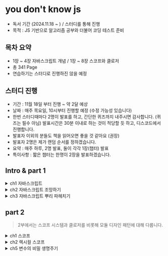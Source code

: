 # you don't know js

- 독서 기간 (2024.11.18 ~ ) / 스터디를 통해 진행
- 목적 : JS 기반으로 알고리즘 공부와 더불어 코딩 테스트 준비

## 목차 요약

- 1장 ~ 4장 자바스크립트 개념 / 1장 ~ 8장 스코프와 클로저
- 총 341 Page
- 연습하기는 스터디로 진행하진 않을 예정

## 스터디 진행

- 기간 : 11월 18일 부터 진행 ~ 약 2달 예상
- 날짜 : 매주 목요일, 10시부터 진행할 예정 (수정 가능성 있습니다)
- 한번 스터디때마다 2명이 발표를 하고, 간단한 퀴즈까지 내주시면 감사합니다. (퀴즈는 필수 아님)
  발표시간은 30분 이내로 하는 것이 적당할 듯 하고, 디스코드에서 진행합니다.
- 발표자 이외의 분들도 책을 읽어오면 좋을 것 같아요 (권장)
- 발표자 2명은 제가 랜덤 순서를 정하겠습니다.
- 요약 : 매주 하루, 2명 발표, 둘이 각각 1장(챕터) 발표
- 특이사항 : 짧은 챕터는 한명이 2장을 발표하겠습니다.

## Intro & part 1

<details>
  <summary>ch1 자바스크립트</summary>

> 자바스크립트에 마스터는 없습니다. 더 익숙해지고 친해질 수 있습니다.
> 이 책은 자바스크립트와 가까워지기 위한 여행이 될 것 입니다.

## 1.1 책에 대하여

자바스크립트 정복은 목적지가 아니라 바라봐야할 방향입니다.
조급하게 이 책을 후딱 읽고 끝낸다는 마음보다, 천천히 인내와 끈기를 갖고 읽기 바랍니다.

## 1.2 이름의 유래

자바 사용자에게 마케팅하기 위해 자바 + (가벼운)스크립트 언어 라는 의미로 만들어졌습니다.

TC39에서 지정하고 공식화된 명칭은 ECMAScript 입니다.
ES6는 ECMAScript 2015로도 불립니다. (ES6는 2015년에 나왔기 때문)

> 자바스크립트와 자바의 관계는 햄스터와 햄의 관계와 같습니다.

## 1.3 명세서

TC39는 js를 관리하는 운영 위원회입니다.
제안 단계는 0 ~ 4단계로 나뉩니다.

누구나 제안을 할 수 있지만, TC39의 승인을 받아야합니다. (https://github.com/tc39/proposals)

js는 버전이 없습니다. 공식적인 표준 js는 오직 하나입니다.

모든 브라우저, 디바이스 제조사는 단 하나뿐인 명세서를 기준으로 js 구현체를 만듭니다.

### JS를 지배하는 웹

JS 구현체를 만들 때 가장 중요시 되는 분야는 역시나 웹 환경입니다.

JS 엔진 제조사들은 js 구현체를 만들 때, 여러 상황에 대한 엣지 케이스를 고려하여 발전해 왔습니다.

이런 상황에서 JS 명세서가 업데이트 되었을 때, 엔진 제조사들은 명세서를 준수하도록 엔진을 업데이트 하거나 명세서 개정안을 자사 엔진에 반영하지 않겠다는 결정을 합니다.

만약 자사 엔진에 반영하지 않는다고 했을 때에는, TC39 위원회는 종종 기존 결정을 철회하고 명세서를 웹에 맞게 수정합니다. (ex. contains -> includes, flatten -> flat)

### JS지만 JS가 아닌 웹 전용 문법 (feat: alert)

```javascript
alert("Hello, World!");
```

이 코드는 **모든 웹** 전용 문법입니다. (alert는 브라우저에서만 동작합니다.)

브라우저 엔진, Node js 등과 같이 JS가 실행되는 환경은 전역 스코프에 API를 추가해 자체적으로 사용할 수 있는 기능을 제공합니다. (ex. alert)

alert 말고도 다양한 API가 있습니다. (ex. fetch, getCurrentLocation)

node js는 브라우저에서 사용할 수 없는 API를 제공합니다. (ex. fs, http)

우리가 자주 사용하는 console.log도 브라우저에서만 사용할 수 있는 API입니다.

이 처럼 console.log 코드를 본다면 호출은 JS지만, console.log는 명세서에 없는 웹 전용 문법이라는 것을 알 수 있습니다.

### 모든 코드가 JS인 것은 아닙니다.

개발자 도구의 경우 가장 중요시하는 것은 DX입니다. (Developer Experience)

그렇기 때문에 개발자 도구에서의 결과가 JS 명세서와 일치하지 않을 수 있습니다.

예를 들어 "전역 스코프 최상위 레벨에서 let과 const로 변수 여러 개를 선언했을 때 작동 방식"은 실제 명세서와는 다를 수 있습니다.

정확한 내용을 알고 싶다면 명세서를 참고해야합니다.

## 1.4 JS의 다양한 얼굴

프로그래밍에서는 "패러다임" 이라는 용어를 통해, 코드를 어떤식으로 작성할지에 대한 방법론을 제시합니다.

대표적인 패러다임은 다음과 같습니다.

- 절차적 프로그래밍 : 코드가 탑다운이면서 선현적으로 구조화, 이때 프로시저라 불리는 코드 단위에 미리 정해진 일련의 연산을 작성합니다.
- 객체지향 프로그래밍 : 코드를 클래스 단위로 구조화, 클래스는 데이터와 동작을 함께 묶어서 관리합니다.
- 함수형 프로그래밍 : 코드를 함수 단위로 구조화, 이때 함수는 순수하고 불변적이어야합니다. 또한 함수 자체가 값이 될 수 있습니다.

패러다임에 옳고 그름은 없습니다. 어떤 패러다임이든 적절한 상황이 있습니다.

특정 언어의 경우 지향하는 패러다임이 있지만 (C언어는 절차적, Java는 객체지향) JS는 다양한 패러다임을 지원합니다. 이를 다중 패러다임 언어라고 합니다.

## 1.5 하위 호환성과 상위 호환성

JS는 하위 호환성을 중요시합니다. (ex. ES6 코드는 ES5 엔진에서도 동작해야합니다.)

TC39 위원회는 새로운 기능을 추가할 때, 기존 코드와 충돌이 없도록 설계합니다. 그리고 "우리는 절대 웹을 망치지 않을 것이다" 라는 신념을 가지고 있습니다.

이에 장점만 있는 것은 아닙니다. 단점으로는 한번의 실수로 영원히 고치지 못하는 명세가 발생할 수 있습니다. 그만큼 엄격한 기준과 테스트를 필요로 합니다.

다만 예외적인 경우도 있습니다만, 매우 드물고 특별한 경우입니다.

이와 반대개념인 상위 호환성에 대해 알아보겠습니다.

일단 JS는 상위 호환성을 지향하지 않습니다. 상위 호환성을 지원하는 대표적인 예시는 HTML과 CSS입니다.

HTML과 CSS에서는 본질상 선언적이므로, 인식되지 않는 선언은 무시하고 넘어갑니다.

### 간극을 메우는 노력

JS는 상위 호환성을 보장하지 않기에 오래된 엔진에서는 최신 기능을 사용할 수 없습니다. 이런 문제를 해결하기 위해 방법이 있습니다.

- 폴리필 : ES6 이상의 기능을 ES5 이하에서 사용할 수 있도록 도와주는 코드 조각입니다. (ex. core-js)
- 트랜스파일 : 코드를 변환하는 과정을 말합니다. (ex. babel)

바벨은 오래된 엔진에서도 최신 기능을 사용할 수 있도록 도와줍니다.

```javascript
// ES6
if (true) {
  let x = 2;
  console.log(x);
} else {
  let x = 3;
  console.log(x);
}
// let은 블록 스코프를 가지기 때문에 x는 블록 내부에서만 유효합니다.

// ES5 (바벨을 통해 변환된 코드)
var x$0, x$1;
if (true) {
  x$0 = 2;
  console.log(x);
} else {
  x$1 = 3;
  console.log(x);
}
```

그럼 그냥 옛날 방식으로 코딩하면 되지 않을까요? 그렇지 않습니다.

- ES6 이상의 기능은 코드를 더 명확하게 만들어줍니다.

이런 이유로 ES6 이상의 기능을 사용하는 것이 좋습니다. (다만, 폴리필과 트랜스파일을 통해 호환성을 지키는 것이 중요합니다.)

### 폴리필을 활용해서 극복하기

상위 호환성 문제가 새로운 문법이 아닌 근래에 추가되었지만, 아직 지원하지 않는 API 일 경우 폴리필을 사용할 수 있습니다.

```javascript
// finally 메서드는 ES6에 추가된 메서드입니다.
// 이 메서드는 Promise가 성공하든 실패하든 무조건 실행됩니다.

// 폴리필을 사용하지 않은 코드
promise
  .then(() => {
    // 성공
  })
  .catch(() => {
    // 실패
  })
  .finally(() => {
    // 무조건 실행
  });

// finally 메서드를 사용하기 위한 폴리필
if (typeof Promise.prototype.finally !== "function") {
  Promise.prototype.finally = function (callback) {
    return this.then(
      (value) => Promise.resolve(callback()).then(() => value),
      (reason) =>
        Promise.resolve(callback()).then(() => {
          throw reason;
        })
    );
  };
}
```

폴리필에 대한 정보는 ES-Shim Repository에서 확인할 수 있습니다.

## 1.6 인터프리터 이해하기

인터프리터 언어 vs 컴파일러 언어

- 인터프리터 언어 : 코드를 한 줄씩 읽어가며 실행합니다. (ex. JS, Python)
- 컴파일러 언어 : 코드를 한 번에 컴파일하고 실행합니다. (ex. C, C++)

장단점은 다음과 같습니다.

- 인터프리터 언어 : 빠른 개발, 느린 실행 (실행 시간이 오래 걸릴 수 있음, 최적화가 어려울 수 있음)
- 컴파일러 언어 : 느린 개발, 빠른 실행 (컴파일 시간이 오래 걸릴 수 있음)

인터프리터 언어는 한 줄씩 읽기 때문에, 만약 5번째 줄에서 오류가 발생하면 1 ~ 4번째 줄까지는 실행이 되고 오류를 발경하지 못합니다. 근데 이렇게 오류 발견을 미루는 것은 때에 따라서는 문제가 될 수 있습니다.

**파싱(Parsing)**

파싱이라는 단계를 거치는 언어도 있습니다. 만약 파싱 단계가 있다면 5번째 줄에 오류를 사전에 발견하여 오류를 수정할 수 있습니다.

이렇게 된다면 syntax error(혹은 static error)를 미리 발견할 수 있습니다.

파싱이 끝난 후에는 파싱 결과인 AST(Abstract Syntax Tree)를 바탕으로 실행 단계로 넘어갑니다. 이런 파싱의 역할로 인해 파싱하는 언어는 컴파일 언어라고 통용되기도 합니다.

그럼 JS도 파싱을 거치는 언어인데, 컴파일 언어일까요? 대답은 컴파일 언어에 가깝다 입니다.

js -> 파싱(추상 구문 트리) -> 컴파일(바이트 코드) -> 실행

**JS로 만든 코드의 실행 절차**

1. 작성된 코드는 바벨이 트랜스파일합니다. 이후 번들러(webpack)가 코드를 하나로 묶습니다. 이 결과를 JS 엔진으로 보냅니다.
2. JS 엔진은 코드를 실행하기 전에 파싱합니다. 이때 추상 구문 트리(AST)를 만듭니다.
3. AST를 바이트 코드로 컴파일합니다. 이때 최적화를 수행합니다. (JIT 컴파일)
4. JS 가상 머신이 바이트 코드를 실행합니다.

<!-- img 추가 -->
<img src="/img/books/js/v8-overview.png" alt="v8-overview" width="500" height="300"/>

이런 특징들 덕분에 문법 오류를 미리 발견할 수 있고, 프로그램을 더 빠르게 완성할 수 있습니다.

### 웹어셈블리 (WebAssembly)

JS로 작성한 코드를 얼마나 빠르게 실행할 수 있을까요? 이런 고민에서 웹어셈블리가 탄생했습니다.

처음에는 ASM.js라는 프로젝트로 시작되었습니다. ASM.js는 JS로 작성된 코드를 최적화하여 빠르게 실행할 수 있도록 도와줍니다.

이후에 WASM(WebAssembly)가 등장했습니다. JS기반 개발자가 아니라도 JS 엔진에서 사용될 코드를 쉽게 작성할 수 있도록 도와줍니다. 특징으로는 파싱과 컴파일 단계를 거치지 않고, 바이트 코드로 바로 실행할 수 있습니다.

WASM은 웹을 위한 기술은 아닙니다. 다른 어떤 언어도 컴파일러만 있다면 WASM을 사용할 수 있습니다.

JS를 WASM이 대체하지는 않습니다. WASM은 JS와 함께 사용할 수 있는 기술입니다.

## 1.7 엄격 모드

엄격 모드는 JS의 버그를 줄이기 위해 만들어졌습니다.

엄격 모드는 다음과 같은 특징이 있습니다. (use strict)

- 선언되지 않은 변수를 사용하면 ReferenceError가 발생합니다.
- 함수의 매개변수 이름이 중복되면 SyntaxError가 발생합니다.
- with 문을 사용하면 SyntaxError가 발생합니다.
- eval 함수를 사용하면 SyntaxError가 발생합니다.

```javascript
// "use strict"; 는 함수 단위로도 사용할 수 있습니다. 점진적으로 적용할 때 사용할 수 있습니다.

function foo() {
  // 공백 혹은 주석만 use strict 위에 있을 수 있습니다.
  "use strict";
  x = 10; // ReferenceError: x is not defined
}
```

## 1.8 요약

- JS는 ECMAScript 명세서를 따르는 언어입니다.
- TC39 위원회가 명세서를 관리합니다.
- 브라우저를 비롯해 Node.js, Deno 등 다양한 환경에서 JS를 사용할 수 있습니다.

- JS는 다중 패러다임 언어입니다.
- 객제지향, 함수형, 절차적 프로그래밍을 지원합니다.

- JS는 컴파일 처리되는 언어입니다. (파싱, 컴파일, 실행 단계를 거칩니다.)

</details>

<details>
  <summary>ch2 자바스크립트 조망하기</summary>

> 가장 좋은 JS 학습 방법은 직접 코드를 작성해보는 것입니다.

## 2.1 파일은 프로그램입니다.

JS 파일을 하나의 프로그램이라고 생각해야합니다. 이런 마인드를 가져야하는 이유는 주로 오류 처리 때문입니다.

JS 파일을 모듈로 분리하고 이러한 모듈들의 조합으로 하나의 프로그램을 만들고, 빌드 도구를 사용해 하나의 파일로 만들어서 배포합니다.

그러므로 모듈 하나하나를 독립적인 작은 프로그램으로 생각하고, 이 프로그램들을 조합해 하나의 큰 프로그램을 만들어야합니다.

## 2.2 값

JS에서 값은 원시타입(Primitive Type)과 객체타입(Object Type)으로 나뉩니다.

### 원시타입

> 템플릿 리터럴은 문자열을 보다 편리하게 작성할 수 있도록 도와줍니다.

아래 코드는 다양한 string 표현 방법을 보여줍니다.

```javascript
let name = "world";
let greeting = `Hello, ${name}!`;
console.log(greeting); // Hello, world!
console.log("Hello, " + name + "!"); // Hello, world!
console.log("Hello, " + name + "!"); // Hello, world!
```

- 템플릿 리터럴은 백틱(`)을 사용합니다. 변수를 ${}로 감싸서 사용합니다. 그냥 일반 string은 ""나 ''를 사용합니다.
- boolean은 true, false로 표현합니다.
- 매우 큰 정수를 표현할 때에는 BigInt를 사용합니다. (ex. 2n)
- null은 값이 없음을 나타내는 원시값입니다. (typeof null은 object입니다.)
- undefined는 값이 할당되지 않음을 나타내는 원시값입니다. (typeof undefined는 undefined입니다.)
- NaN은 숫자가 아님을 나타내는 원시값입니다. (typeof NaN은 number입니다.)
- symbol은 유일한 값을 나타내는 원시값입니다. (typeof symbol은 symbol입니다.)

### 배열과 객체

배열과 객체는 원시값과 달리 여러 값을 담을 수 있습니다.

```javascript
let arr = [1, 2, 3];
let obj = { a: 1, b: 2, c: 3 };

// 배열 안에는 다양한 타입의 값이 들어갈 수 있습니다.
// 객체, 배열, 함수 등 모든 타입이 들어갈 수 있습니다.
let mixed = [1, "two", [3], { four: 4 }, () => 5];

// 객체에 접근하는 방법
console.log(obj.a); // 1
console.log(obj["a"]); // 1
```

### 다시 한번 정리하는 값의 타입

```
typeof 42; // "number"
typeof "abc"; // "string"
typeof true; // "boolean"
typeof undefined; // "undefined"
typeof null; // "object" <- null은 object로 나옵니다. 주의
typeof {}; // "object"
typeof []; // "object" <- 배열은 object로 나옵니다. 주의
typeof function () {}; // "function"
```

### 변수 선언과 사용

변수는 값을 담는 상자입니다. 변수를 선언할 때에는 let, const, var 키워드를 사용합니다.

- let : 재할당이 가능한 변수를 선언합니다. 블록 스코프입니다.
- const : 재할당이 불가능한 변수를 선언합니다. 블록 스코프입니다.
- var : let과 비슷하지만, 스코프가 함수 스코프입니다.

```javascript
// 할당 예시 코드
let x = 10;
const y = 20;
var z = 30;

x = 15; // 재할당 가능
y = 25; // 재할당 불가능
z = 35; // 재할당 가능

console.log(x, y, z); // 15 20 35

// 스코프 예시 코드
if (true) {
  let a = 10;
  const b = 20;
  var c = 30;
}

console.log(a); // ReferenceError: a is not defined
console.log(b); // ReferenceError: b is not defined
console.log(c); // 30
```

</details>

<details>
  <summary>ch3 자바스크립트 뿌리 파헤치기</summary>

## 3.1 이터레이션

이터레이션은 반복을 의미합니다. JS에서는 이터레이션을 위해 다양한 방법을 제공합니다.

JavaScript에서 반복자(Iterator)는 시퀀스를 정의하고 종료시의 반환값을 잠재적으로 정의하는 객체입니다. 더 구체적으로 말하자면, 반복자는 두 개의 속성( value, done)을 반환하는 next() 메소드 사용하여 객체의 Iterator protocol을 구현합니다. 시퀀스의 마지막 값이 이미 산출되었다면 done 값은 true 가 됩니다. 만약 value값이 done 과 함께 존재한다면, 그것은 반복자의 반환값이 됩니다.

```javascript
function makeRangeIterator(start = 0, end = Infinity, step = 1) {
  var nextIndex = start;
  var n = 0;

  var rangeIterator = {
    next: function () {
      var result;
      if (nextIndex < end) {
        result = { value: nextIndex, done: false };
      } else if (nextIndex == end) {
        result = { value: n, done: true };
      } else {
        result = { done: true };
      }
      nextIndex += step;
      n++;
      return result;
    },
  };
  return rangeIterator;
}
```

위 처럼 이터레이터를 만들 수 있습니다. 그러나 보통 generator를 사용합니다.

```javascript
function* makeRangeIterator(start = 0, end = Infinity, step = 1) {
  let n = 0;
  for (let i = start; i < end; i += step) {
    yield i;
    n++;
  }
  return n;
}

let it = makeRangeIterator(0, 10, 2);
console.log(it.next()); // { value: 0, done: false }
console.log(it.next()); // { value: 2, done: false }
console.log(it.next()); // { value: 4, done: false }
```

생성자 함수가 최초로 호출될 때, 함수 내부의 어떠한 코드도 실행되지 않고, 대신 생성자라고 불리는 반복자 타입을 반환합니다. 생성자의 next 메소드를 호출함으로서 어떤 값이 소비되면, 생성자 함수는 yield 키워드를 만날 때까지 실행됩니다.

### 이터레이터 사용하기 (for...of)

> 객체는 값이 for..of 구조 내에서 반복되는 것 같은 그 반복 동작을 정의하는 경우 반복이 가능(iterable)합니다. Array 또는 Map과 같은 일부 내장 형은 기본 반복 동작이 있지만 다른 형(가령 Object)은 없습니다.

```javascript
let arr = [1, 2, 3];

for (let value of arr) {
  console.log(value);
}
```

for...of 말고도 다양한 반복문이 있습니다.

- for...in : 객체의 열거 가능한 속성을 반복합니다.
- forEach : 배열의 각 요소에 대해 함수를 실행합니다.
- map : 배열의 각 요소에 대해 함수를 실행하고, 결과를 새로운 배열로 반환합니다.
- filter : 배열의 각 요소에 대해 함수를 실행하고, 결과가 true인 요소만을 새로운 배열로 반환합니다.
- reduce : 배열의 각 요소에 대해 함수를 실행하고, 하나의 결과값을 반환합니다.
- spread : 배열을 펼쳐서 전달합니다. (ex. Math.max(...arr))

### 이터러블

js에서 이터러블한 자료형은 문자열, 배열, 맵, 셋 등이 있습니다.

## 3.2 클로저

클로저는 함수와 함수가 선언된 렉시컬 환경의 조합입니다. 렉시컬 환경은 함수가 정의될 때의 환경을 말합니다.

```javascript
function addCounter() {
  let count = 0;
  return function () {
    count++;
    return count;
  };
}

let counter = addCounter();
console.log(counter()); // 1
console.log(counter()); // 2
console.log(counter()); // 3

let counter2 = addCounter();
console.log(counter2()); // 1
console.log(counter2()); // 2
console.log(counter2()); // 3
```

위 코드는 클로저를 사용한 예시입니다. makeAdder 함수는 클로저를 반환합니다. 이 클로저는 x를 기억하고 있습니다.

클로저는 함수가 선언될 때의 렉시컬 환경을 기억합니다. 이 덕분에 함수가 선언될 때의 환경을 기억하고, 이후에도 그 환경을 사용할 수 있습니다.

## this

this는 함수가 호출될 때 결정됩니다. this는 함수가 호출될 때, 함수를 호출한 객체를 참조합니다. (동적 바인딩)

<!-- 실행컨텍스트로 설명  -->

this가 가르키는 것은 실행 컨텍스트에 따라 달라집니다. 근데 실행 컨텍스트는 다음과 같은 순서로 결정됩니다.

1. 함수 호출 시점
2. 함수 호출 방식
3. 함수 호출 위치

```javascript
function classroom(teacher) {
  return function study() {
    console.log(`${teacher} is teaching, ${this.student} is studying`);
  };
}

let assignment = classroom("Kyle");
assignment(); // Kyle is teaching, undefined is studying (this는 전역 객체를 가르킵니다.)

let workshop = {
  student: "Sally",
  assignment,
};

workshop.assignment(); // Kyle is teaching, Sally is studying (this는 workshop 객체를 가르킵니다.)

let workshop2 = {
  student: "Billy",
  assignment: assignment.bind({ student: "jane" }),
};

workshop2.assignment(); // Kyle is teaching, jane is studying (this는 jane을 가르킵니다.)
```

## prototype

모든 객체는 프로토타입을 가지고 있습니다. 프로토타입은 객체의 부모 역할을 합니다.

두 객체를 연결하는 연결 장치 입니다. 연결된 객체는 프로토타입 체인을 통해 서로 연결됩니다.

```javascript
let obj = { a: 1 };

let obj2 = Object.create(obj);

console.log(obj2.a); // 1
```

그러나 프로토타입을 조작하는 것은 권장되지 않습니다. 라이브러리에서 충돌이 발생할 수 있습니다.

### this + prototype

this와 prototype를 함께 사용하면, 객체의 메서드를 정의할 수 있습니다.

```javascript
function Workshop(teacher) {
  this.teacher = teacher;
}

Workshop.prototype.ask = function (question) {
  console.log(this.teacher, question);
};

let deepJS = new Workshop("Kyle");
let reactJS = new Workshop("Suzy");

deepJS.ask("Is 'prototype' a class?"); // Kyle Is 'prototype' a class?
reactJS.ask("Isn't 'prototype' ugly?"); // Suzy Isn't 'prototype' ugly?
```

</details>

## part 2

> 2부에서는 스코프 시스템과 클로저를 비롯해 모듈 디자인 패턴에 대해 다룹니다.

<details>
  <summary>ch1 스코프</summary>

이전에 JS는 실행 전 별도의 단계에서 파싱, 컴파일이 일어난다고 했었습니다. (v8 엔진)

## 컴파일러 vs 인터프리터

목적으로는 둘 다 "개발자가 작성한 코드를 기계가 이해할 수 있는 형태로 변환하는 것" 입니다.

- 컴파일러 : 코드를 한 번에 컴파일하고 변환합니다. (ex. C, C++)
- 인터프리터 : 코드를 한 줄씩 읽어가며 변환합니다. (ex. JS, Python)

## js 컴파일 과정

1. 토크나이징/렉싱 (Tokenizing/Lexing) : 문자열을 token이라는 의미 있는 조각으로 변환합니다. (ex. let a = 2; -> let, a, =, 2, ;)

2. 파싱 (Parsing) : token을 AST(Abstract Syntax Tree)로 변환합니다.
   파싱을 거치면 변수 선언, 식별자, 할당식, 숫자 리터럴 등을 나타내는 노드로 이루어진 트리가 만들어집니다.

   `(ex. let a = 2; -> { type: 'VariableDeclaration', name: 'a', value: { type: 'NumericLiteral', value: 2 } })`

3. 코드 생성 : AST를 기계어로 변환합니다. 이는 언어 혹은 목표하는 플랫폼 등에 따라 크게 달라집니다.

근데 js는 충분한 시간을 갖고 컴파일 하는 것이 아닙니다. 그렇기 때문에 성능을 보장하기 위해서 여러가지 스킬을 사용합니다. (ex. JIT 컴파일, Just-In-Time Compilation)

## 필수 두 단계 (파싱, 컴파일)

JS의 세가지 특징으로 컴파일 필요성을 입증 할 수 있습니다.

1. 구문 오류 : 코드를 실행하기 전에 구문 오류를 찾아내야합니다.
2. 초기 오류 : 코드를 실행하기 전에 오류를 찾아내야합니다.
3. 호이스팅 : 변수와 함수 선언을 끌어올립니다.

```javascript
// 구문오류 (SyntaxError)
var greeting = "Hello, World!";
console.log(greeting);
greeting = ."Hello, World!";
// SyntaxError: Unexpected token '.'
```

> 콘솔이 안 찍히고 syntax error가 발생합니다. -> 컴파일 단계에서 구문 오류를 찾아내는 것입니다.

```javascript
// 초기오류 (ReferenceError)
console.log("Hello, World!");

saySomething("hi!", "Kyle");
// Uncaught SyntaxError: Duplicate parameter name not allowed in this context

function saySomething(greeting, greeting) {
  "use strict"; // 없으면 에러가 발생하지 않습니다.
  console.log(greeting);
}
```

> saySomething 함수를 호출하기 전에 선언되어 있지 않아서 ReferenceError가 발생합니다. -> 컴파일 단계에서 초기 오류를 찾아내는 것입니다.

```javascript
function sayHello() {
  var greeting = "Hello, World!";
  {
    greeting = "Hello, Kyle!"; // 에러가 발생합니다.
    let greeting = "Hello, Kyle!";
    console.log(greeting);
  }
}

sayHello();
// ReferenceError: Cannot access 'greeting' before initialization
```

> greeting 변수를 선언하기 전에 사용했기 때문에 ReferenceError가 발생합니다. -> 호이스팅을 통해 변수와 함수 선언을 끌어올리는 것입니다.

## 컴파일러 체계

> 컴파일러 된다는 것을 이해했다면, 이제 변수 식별과 스코프 결정에 대해 알아보겠습니다.

```javascript
var teacher = [
  { id: 1, name: "Kyle" },
  { id: 2, name: "Suzy" },
  { id: 3, name: "Frank" },
];

function getTeacherById(id) {
  for (let i = 0; i < teacher.length; i++) {
    if (teacher[i].id === id) {
      return teacher[i];
    }
  }
  return "No teacher found";
}

var result = getTeacherById(1);

console.log(result);
// { id: 1, name: 'Kyle' }
```

선언을 제외한다면 프로그램 내 모든 변수와 식별자는 **타깃**이나 값의 **소스**로 사용됩니다. (LHS, RHS)

### 타깃과 소스

```javascript
student = ["Kyle", "Suzy", "Frank"];
```

- student : 타깃
- ["Kyle", "Suzy", "Frank"] : 소스

```javascript
for (let student of students) {
  console.log(student);
}
```

- student : 타깃
- students : 소스

```javascript
getTeacherById(1);
```

- getTeacherById : 타깃
- 1 : 소스

```javascript
function getTeacherById(id) {
  for (let i = 0; i < teacher.length; i++) {
    if (teacher[i].id === id) {
      return teacher[i];
    }
  }
  return "No teacher found";
}
```

- id : 타깃
- teacher.length : 소스

### 런타임에 스코프 변경하기

> 일반적으로 스코프는 프로그램이 컴파일될 때 결정되고, 런타임에 변경되지 않습니다.

두가지 방법으로 런타임에 스코프를 변경할 수 있습니다.

1. eval : 문자열을 코드로 실행합니다. (eval 함수)
2. with : 객체의 속성을 스코프로 사용합니다. (with 문)

```javascript
var teacher = { name: "Kyle" };

with (teacher) {
  console.log(name);
}
```

위 코드는 with 문을 사용하여 런타임에 스코프를 변경하는 예시입니다.

근데 둘 다 사용하지 않는 것이 좋습니다. eval은 코드를 실행할 때 보안 문제가 발생할 수 있고, with는 성능 문제가 발생할 수 있습니다.

### 렉시컬 스코프

위에서 설명한 스코프 결정 방식은 렉시컬 스코프입니다. 렉시컬 스코프는 함수를 어디서 호출했는지가 아니라, 어디서 선언했는지에 따라 결정됩니다. (렉싱)

컴파일레이션은 스코프와 변수의 메모리 예약 관점에서 실제로는 아무것도 하지 않습니다. 왜냐하면 컴파일레이션 과정에서는 어떤 프로그램도 실행되지 않기 때문입니다.

</details>

<details>
  <summary>ch2 렉시컬 스코프</summary>

- Scope : 변수에 접근할 수 있는 범위
- Global Scope : 전역 범위
- Local Scope : 지역 범위

```javascript
// Define a variable in the global scope:
const fullName = "Oluwatobi Sofela";

// Define nested functions:
function profile() {
  function sayName() {
    function writeName() {
      return fullName;
    }
    return writeName();
  }
  return sayName();
}
```

- fullName : Global Scope -> 어디서든 접근 가능
- profile : Local Scope -> sayName, writeName에 접근 가능
- sayName : Local Scope -> writeName에 접근 가능
- writeName : Local Scope -> fullName에 접근 가능

> writeName 함수가 호출될 때, 바로 글로벌 스코프에서 fullName을 찾지 않고, fullName을 찾을 때까지 스코프 체인을 따라 올라갑니다.

### 스코프 체인

- 스코프 체인 : 함수가 선언될 때의 스코프를 기억합니다. 이를 통해 함수가 호출될 때 스코프를 찾을 수 있습니다.

fullName이 writeName 함수에서 찾을 때, writeName() scope -> sayName() scope -> profile() scope -> Global scope 순으로 찾습니다.

ex. 함수가 선언될 때의 스코프를 기억한다.

```javascript
// First fullName variable defined in the global scope:
const fullName = "Oluwatobi Sofela";

// Nested functions containing two more fullName variables:
function profile() {
  const fullName = "Tobi Sho";
  function sayName() {
    const fullName = "Oluwa Sofe";
    function writeName() {
      return fullName;
    }
    return writeName();
  }
  return sayName();
}

console.log(profile()); // Oluwa Sofe
```

### 렉시컬(lexical) 의미

렉시컬이란 : 단어, 표현, 변수를 만드는 것과 관련된 모든 것을 의미합니다.

</details>

<details>
  <summary>ch5 변수의 비밀 생명주기</summary>

> 간단히 보자면, 호이스팅에 대해 알아보겠습니다.

## 변수 사용 가능 시점

호이스팅이란 : 자바스크립트에서 호이스팅(Hoisting)이란 변수 선언과 함수 선언이 해당 스코프의 최상단으로 끌어올려지는 것처럼 동작하는 개념을 의미한다. 실제 코드가 재배치되는 것은 아니지만, 자바스크립트 엔진의 해석 과정에서 변수와 함수의 선언부를 먼저 등록하고 이후에 코드를 실행한다. 이로 인해 코드 상에서 선언문보다 위에서 해당 변수나 함수를 참조할 수 있는 것처럼 보인다.

```javascript
greeting(); // Hello, World!

function greeting() {
  console.log("Hello, World!");
}
```

위 코드는 함수 선언문을 사용한 예시입니다. 함수 선언문은 호이스팅이 일어나기 때문에 함수 선언문을 사용하면 함수를 선언하기 전에 호출할 수 있습니다.

```javascript
greeting(); // TypeError: greeting is not a function

var greeting = function () {
  console.log("Hello, World!");
};
```

위 코드는 함수 표현식을 사용한 예시입니다. 함수 표현식은 호이스팅이 일어나지 않기 때문에 함수 표현식을 사용하면 함수를 선언하기 전에 호출할 수 없습니다.

typeError가 발생하는 이유는 변수 선언은 호이스팅이 일어나지만, 할당은 호이스팅이 일어나지 않기 때문입니다. var greeting;가 호이스팅 되어 undefined로 초기화되고, greeting()을 호출하면 undefined()이 되어 typeError가 발생합니다.

```javascript
greeter = "Hello, World!";
console.log(greeter); // Hello, World!

var greeter = "hello";
```

- 식별자 greeter는 호이스팅이 일어나지만, 할당은 호이스팅이 일어나지 않습니다.

## 비유된 코드로 이해하기

```javascript
var greeter;
greeter = "Hello, World!";
console.log(greeter); // Hello, World!
greeter = "hello";
```

위 코드는 호이스팅이 일어나는 코드를 비유한 코드입니다.

## 중복 선언 처리하기

```javascript
var student = "Kyle";
console.log(student); // Kyle

var student;
console.log(student); // Kyle
```

- 두번째 console.log에서도 Kyle이 출력되는 이유는 변수 선언은 호이스팅이 일어나지만, 할당은 호이스팅이 일어나지 않기 때문입니다.

아래는 비유한 코드입니다.

```javascript
var student;
var student; // 두번째 선언은 무시됩니다.

student = "Kyle";
console.log(student); // Kyle

console.log(student); // Kyle
```

### let과 const는 중복 선언을 허용하지 않습니다.

```javascript
let student = "Kyle";

console.log(student); // Kyle

let student = "Suzy"; // SyntaxError: Identifier 'student' has already been declared
```

둘중 하나가 var로 선언되어 있어도 SyntaxError가 발생합니다.

```javascript
var student = "Kyle";
let student = "Suzy";
```

const 재선언

```javascript
const student; // SyntaxError: Missing initializer in const declaration
```

- const는 선언과 동시에 초기화를 해야합니다.

```javascript
const student = "Kyle";
console.log(student); // Kyle

const student = "Suzy"; // SyntaxError: Identifier 'student' has already been declared
```

> syntaxError vs typeError : syntaxError는 코드를 실행하기 전에 발생하는 오류이고, typeError는 코드를 실행하는 중에 발생하는 오류입니다.

반복문 안에서 var를 사용하면, var는 함수 스코프이기 때문에 반복문이 끝난 후에도 변수가 남아있습니다.

```javascript
for (var i = 0; i < 3; i++) {
  console.log(i);
}

console.log(i); // 3
```

let을 사용하면 블록 스코프이기 때문에 반복문이 끝나면 변수가 사라집니다.

```javascript
for (let i = 0; i < 3; i++) {
  console.log(i);
}

console.log(i); // ReferenceError: i is not defined
```

```javascript
for (const i = 0; i < 3; i++) {
  // i++ 시도 시 TypeError 발생: i는 상수로 재할당 불가
  console.log(i);
}
```

- const는 재할당이 불가능하기 때문에 i++을 시도하면 TypeError가 발생합니다.

```javascript
const arr = [10, 20, 30];
for (const val of arr) {
  console.log(val); // 10, 20, 30 출력
}
```

- 이 경우 각 반복마다 val이 새롭게 바인딩되어 재할당이 아니라 새로운 값으로 대체되는 상황이므로 에러 없이 동작한다.

### 초기화되지 않은 변수와 TDZ

```javascript
console.log(student); // ReferenceError: Cannot access 'student' before initialization

let student = "Kyle";
```

- let과 const는 호이스팅이 일어나지만, 초기화가 일어나기 전에 접근하면 ReferenceError가 발생합니다.

```javascript
console.log(student); // undefined

var student = "Kyle";
```

let의 초기값

```javascript
let student;
console.log(student); // undefined

student = "Kyle";
console.log(student); // Kyle
```

TDZ(Temporal Dead Zone) : 변수가 선언되기 전에 접근하면 ReferenceError가 발생하는 것을 의미합니다.

> 엄밀하게 말하면, var도 TDZ가 존재하지만 길이가 0이기 때문에 무시됩니다.

TDZ를 위치보다는 시간대로 생각하면 이해하기 쉽습니다.

```javascript
askTeacher(); // ReferenceError: Cannot access 'askTeacher' before initialization ? null, can I ask a question?

let student = "Kyle";

function askTeacher() {
  console.log(`${student}, can I ask a question?`);
}
```

let과 const 가 호이스팅 요약

```javascript
// let 변수 호이스팅 증명
try {
  console.log(myLet); // 아직 초기화 전이므로 ReferenceError 발생
} catch (e) {
  console.log("let 변수 참조 에러:", e.message);
}
let myLet = "let 변수";
console.log("선언 후 참조:", myLet); // 여기서는 정상 출력

// const 변수 호이스팅 증명
try {
  console.log(myConst); // 역시 초기화 전이므로 ReferenceError 발생
} catch (e) {
  console.log("const 변수 참조 에러:", e.message);
}
const myConst = "const 변수";
console.log("선언 후 참조:", myConst); // 여기서는 정상 출력
```

쉐도잉으로 호이스팅 확인하기

```javascript
var student = "Kyle";

{
  console.log(student); // ReferenceError: Cannot access 'student' before initialization
  let student = "Suzy";

  console.log(student); // Suzy
}
```

> 조언 : 변수 선언을 최상단에 위치시키고, 변수를 사용하기 전에 선언하면 호이스팅에 대해 걱정하지 않아도 됩니다. -> 당연한 소리;;;

</details>
